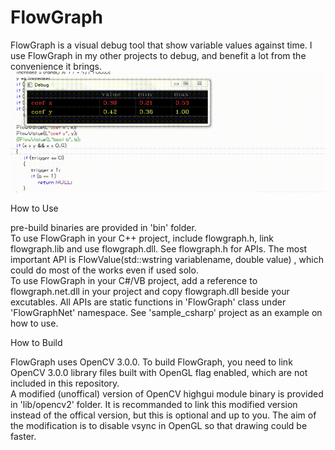 # FlowGraph

  FlowGraph is a visual debug tool that show variable values against time. I use FlowGraph in my other projects to debug, and benefit a lot from the convenience it brings.
![screenshot](https://raw.githubusercontent.com/geovens/FlowGraph/master/t165.gif)

How to Use

  pre-build binaries are provided in 'bin' folder.  
  To use FlowGraph in your C++ project, include flowgraph.h, link flowgraph.lib and use flowgraph.dll. See flowgraph.h for APIs. The most important API is 
      FlowValue(std::wstring variablename, double value)
, which could do most of the works even if used solo.  
  To use FlowGraph in your C#/VB project, add a reference to flowgraph.net.dll in your project and copy flowgraph.dll beside your excutables. All APIs are static functions in 'FlowGraph' class under 'FlowGraphNet' namespace. See 'sample_csharp' project as an example on how to use.

How to Build

  FlowGraph uses OpenCV 3.0.0. To build FlowGraph, you need to link OpenCV 3.0.0 library files built with OpenGL flag enabled, which are not included in this repository.   
  A modified (unoffical) version of OpenCV highgui module binary is provided in 'lib/opencv2' folder. It is recommanded to link this modified version instead of the offical version, but this is optional and up to you. The aim of the modification is to disable vsync in OpenGL so that drawing could be faster.
